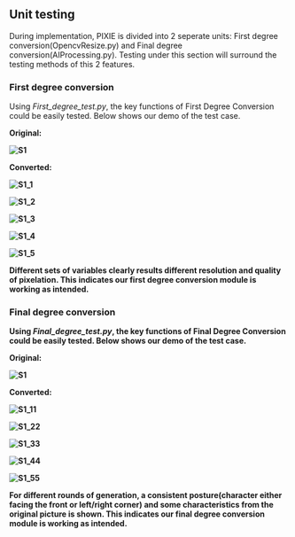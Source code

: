 ## Unit testing
During implementation, PIXIE is divided into 2 seperate units: First degree conversion(OpencvResize.py) and Final degree conversion(AIProcessing.py). Testing under this section will surround the testing methods of this 2 features.

### First degree conversion
Using <em>First_degree_test.py</em>, the key functions of First Degree Conversion could be easily tested. Below shows our demo of the test case.

<b>Original:<b>

![S1](https://github.com/FeathersRe/PIXIE/blob/main/Test%20Cases/Test%20Pics/s_1.png)

<b>Converted:<b>

![S1_1](https://github.com/FeathersRe/PIXIE/blob/main/Test%20Cases/Test%20Pics/s_1_1.png)

![S1_2](https://github.com/FeathersRe/PIXIE/blob/main/Test%20Cases/Test%20Pics/s_1_2.png)

![S1_3](https://github.com/FeathersRe/PIXIE/blob/main/Test%20Cases/Test%20Pics/s_1_3.png)

![S1_4](https://github.com/FeathersRe/PIXIE/blob/main/Test%20Cases/Test%20Pics/s_1_4.png)

![S1_5](https://github.com/FeathersRe/PIXIE/blob/main/Test%20Cases/Test%20Pics/s_1_5.png)

Different sets of variables clearly results different resolution and quality of pixelation. This indicates our first degree conversion module is working as intended.

### Final degree conversion
Using <em>Final_degree_test.py</em>, the key functions of Final Degree Conversion could be easily tested. Below shows our demo of the test case.

<b>Original:<b>

![S1](https://github.com/FeathersRe/PIXIE/blob/main/Test%20Cases/Test%20Pics/s_1.png)

<b>Converted:<b>

![S1_11](https://github.com/FeathersRe/PIXIE/blob/main/Test%20Cases/Test%20Pics/(F2)s_1_1.png)

![S1_22](https://github.com/FeathersRe/PIXIE/blob/main/Test%20Cases/Test%20Pics/(F2)s_1_2.png)

![S1_33](https://github.com/FeathersRe/PIXIE/blob/main/Test%20Cases/Test%20Pics/(F2)s_1_3.png)

![S1_44](https://github.com/FeathersRe/PIXIE/blob/main/Test%20Cases/Test%20Pics/(F2)s_1_4.png)

![S1_55](https://github.com/FeathersRe/PIXIE/blob/main/Test%20Cases/Test%20Pics/(F2)s_1_5.png)

For different rounds of generation, a consistent posture(character either facing the front or left/right corner) and some characteristics from the original picture is shown. This indicates our final degree conversion module is working as intended.
